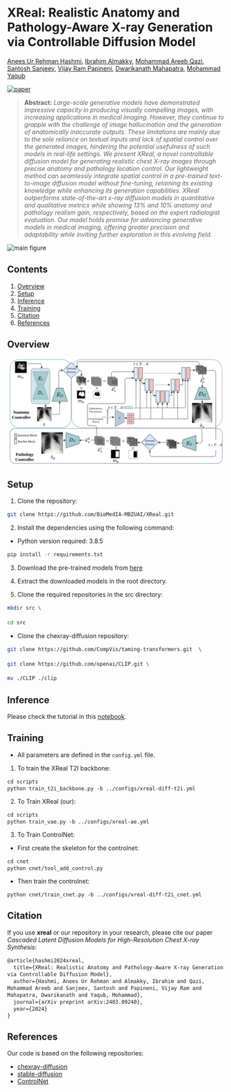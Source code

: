 # XReal: Realistic Anatomy and Pathology-Aware X-ray Generation via Controllable Diffusion Model

[Anees Ur Rehman Hashmi](https://github.com/aneesurhashmi),
[Ibrahim Almakky](https://scholar.google.com/citations?user=T9MTcK0AAAAJ&hl=en&oi=sra),
[Mohammad Areeb Qazi](https://scholar.google.com/citations?user=KeyK8FQAAAAJ&hl=en),
[Santosh Sanjeev](https://github.com/santosh9sanjeev?tab=repositories),
[Vijay Ram Papineni](https://ssmc.ae/doctors/dr-vijay-papineni/),
[Dwarikanath Mahapatra](https://scholar.google.com/citations?user=j5K7HPoAAAAJ),
[Mohammad Yaqub](https://scholar.google.com/citations?user=9dfn5GkAAAAJ)


[![paper](https://img.shields.io/badge/arXiv-Paper-<COLOR>.svg)](https://arxiv.org/abs/2403.09240v1)
<!-- [![Website](/) -->

> **Abstract:** *Large-scale generative models have demonstrated impressive capacity in producing visually compelling images, with increasing applications in medical imaging. However, they continue to grapple with the challenge of image hallucination and the generation of anatomically inaccurate outputs. These limitations are mainly due to the sole reliance on textual inputs and lack of spatial control over the generated images, hindering the potential usefulness of such models in real-life settings. We present XReal, a novel controllable diffusion model for generating realistic chest X-ray images through precise anatomy and pathology location control. Our lightweight method can seamlessly integrate spatial control in a pre-trained text-to-image diffusion model without fine-tuning, retaining its existing knowledge while enhancing its generation capabilities. XReal outperforms state-of-the-art x-ray diffusion models in quantitative and qualitative metrics while showing 13% and 10% anatomy and pathology realism gain, respectively, based on the expert radiologist evaluation. Our model holds promise for advancing generative models in medical imaging, offering greater precision and adaptability while inviting further exploration in this evolving field.* 

![main figure](assets/comparision.png)




<!-- <hr /> -->

<!-- # :rocket: News
* **(March 15, 2024)**
  * Datasets generated by ObjectCompose on ImageNet and COCO are released.
  * Pre-trained models and evaluation code  is released.
  * Code for ObjectCompose is released.

<hr /> -->



## Contents

1) [Overview](#overview)
2) [Setup](#setup)
3) [Inference](#inference)
4) [Training](#training)
5) [Citation](#citation)
6) [References](#references)

## Overview
![main figure](assets/arch.png)


## Setup 

1. Clone the repository:
```bash
git clone https://github.com/BioMedIA-MBZUAI/XReal.git
```

2. Install the dependencies using the following command:

 - Python version required: 3.8.5

```bash
pip install -r requirements.txt
```

3. Download the pre-trained models from [here](https://mbzuaiac-my.sharepoint.com/:u:/g/personal/anees_hashmi_mbzuai_ac_ae/ESKGv_LIDm9Cq9bUOsc-JlsB85ha20NyYJ5Wrz1n_4j4kQ?e=5Ru9iE)

4. Extract the downloaded models in the root directory.

5. Clone the required repositories in the src directory:

```bash
mkdir src \

cd src
```

- Clone the chexray-diffusion repository:

```bash
git clone https://github.com/CompVis/taming-transformers.git  \

git clone https://github.com/openai/CLIP.git \

mv ./CLIP ./clip
```



## Inference

Please check the tutorial in this [notebook](notebooks/01_xreal.ipynb).

## Training

- All parameters are defined in the `config.yml` file.

1. To train the XReal T2I backbone:

```shell
cd scripts
python train_t2i_backbone.py -b ../configs/xreal-diff-t2i.yml
```

2. To Train XReal (our):
```shell
cd scripts
python train_vae.py -b ../configs/xreal-ae.yml
``` 

3. To Train ControlNet:

  - First create the skeleton for the controlnet:
```shell
cd cnet
python cnet/tool_add_control.py
```
  - Then train the controlnet:
```shell
python cnet/train_cnet.py -b ../configs/xreal-diff-t2i_cnet.yml
```



## Citation

If you use **xreal** or our repository in your research, please cite our paper *Cascaded Latent Diffusion Models for High-Resolution Chest X-ray Synthesis*:

```
@article{hashmi2024xreal,
  title={XReal: Realistic Anatomy and Pathology-Aware X-ray Generation via Controllable Diffusion Model},
  author={Hashmi, Anees Ur Rehman and Almakky, Ibrahim and Qazi, Mohammad Areeb and Sanjeev, Santosh and Papineni, Vijay Ram and Mahapatra, Dwarikanath and Yaqub, Mohammad},
  journal={arXiv preprint arXiv:2403.09240},
  year={2024}
}
```

## References

Our code is based on the following repositories:

- [chexray-diffusion](https://github.com/saiboxx/chexray-diffusion)
- [stable-diffusion](https://github.com/CompVis/stable-diffusion/)
- [ControlNet](https://github.com/lllyasviel/ControlNet)
